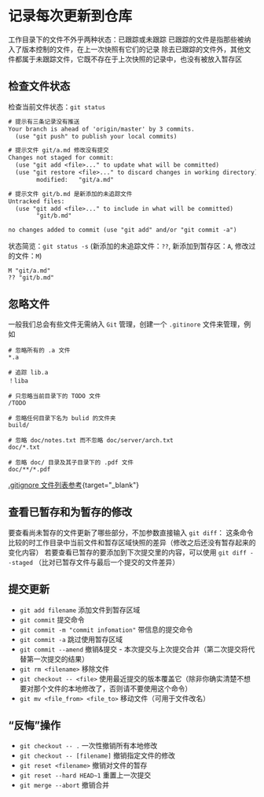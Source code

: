 # 记录每次更新到仓库

工作目录下的文件不外乎两种状态：已跟踪或未跟踪
已跟踪的文件是指那些被纳入了版本控制的文件，在上一次快照有它们的记录
除去已跟踪的文件外，其他文件都属于未跟踪文件，它既不存在于上次快照的记录中，也没有被放入暂存区

## 检查文件状态

检查当前文件状态：`git status`

```txt
# 提示有三条记录没有推送
Your branch is ahead of 'origin/master' by 3 commits.
  (use "git push" to publish your local commits)

# 提示文件 git/a.md 修改没有提交
Changes not staged for commit:
  (use "git add <file>..." to update what will be committed)
  (use "git restore <file>..." to discard changes in working directory)
        modified:   "git/a.md"

# 提示文件 git/b.md 是新添加的未追踪文件
Untracked files:
  (use "git add <file>..." to include in what will be committed)
        "git/b.md"

no changes added to commit (use "git add" and/or "git commit -a")
```

状态简览：`git status -s` (新添加的未追踪文件：`??`, 新添加到暂存区：`A`, 修改过的文件：`M`)

```text
M "git/a.md"
?? "git/b.md"
```

## 忽略文件

一般我们总会有些文件无需纳入 `Git` 管理，创建一个 `.gitinore` 文件来管理，例如

```text
# 忽略所有的 .a 文件
*.a

# 追踪 lib.a
！liba

# 只忽略当前目录下的 TODO 文件
/TODO

# 忽略任何目录下名为 bulid 的文件夹
build/

# 忽略 doc/notes.txt 而不忽略 doc/server/arch.txt
doc/*.txt

# 忽略 doc/ 目录及其子目录下的 .pdf 文件
doc/**/*.pdf
```

[.gitignore 文件列表参考](https://github.com/github/gitignore){target="_blank"}

## 查看已暂存和为暂存的修改

要查看尚未暂存的文件更新了哪些部分，不加参数直接输入 `git diff`：
这条命令比较的时工作目录中当前文件和暂存区域快照的差异（修改之后还没有暂存起来的变化内容）
若要查看已暂存的要添加到下次提交里的内容，可以使用 `git diff --staged` （比对已暂存文件与最后一个提交的文件差异）

## 提交更新

- `git add filename` 添加文件到暂存区域
- `git commit` 提交命令
- `git commit -m "commit infomation"` 带信息的提交命令
- `git commit -a` 跳过使用暂存区域
- `git commit --amend` 撤销&提交 - 本次提交与上次提交合并（第二次提交将代替第一次提交的结果）
- `git rm <filename>` 移除文件
- `git checkout -- <file>` 使用最近提交的版本覆盖它（除非你确实清楚不想要对那个文件的本地修改了，否则请不要使用这个命令）
- `git mv <file_from> <file_to>` 移动文件（可用于文件改名）

## “反悔”操作

- `git checkout -- .` 一次性撤销所有本地修改
- `git checkout -- [filename]` 撤销指定文件的修改
- `git reset <filename>` 撤销对文件的暂存
- `git reset --hard HEAD~1` 重置上一次提交
- `git merge --abort` 撤销合并